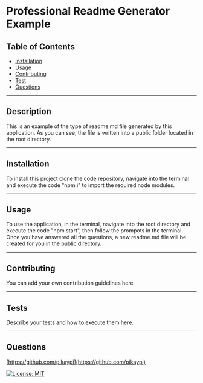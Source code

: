# Professional Readme Generator Example

## Table of Contents

- [Installation](#installation)
- [Usage](#usage)
- [Contributing](#contributing)
- [Test](#tests)
- [Questions](#questions)

---
## Description
This is an example of the type of readme.md file generated by this application. As you can see, the file is written into a public folder located in the root directory.

---
## Installation
To install this project clone the code repository, navigate into the terminal and execute the code "npm i" to import the required node modules.

---
## Usage
To use the application, in the terminal, navigate into the root directory and execute the code "npm start", then follow the prompots in the terminal. Once you have answered all the questions, a new readme.md file will be created for you in the public directory.

---
## Contributing
You can add your own contribution guidelines here

---
## Tests
Describe your tests and how to execute them here.

---
## Questions
[https://github.com/pikaypi](https://github.com/pikaypi)

[![License: MIT](https://img.shields.io/badge/License-MIT-yellow.svg)](https://opensource.org/licenses/MIT)

